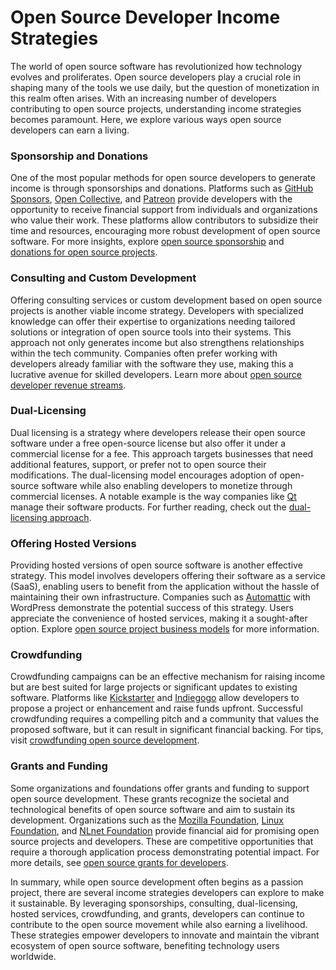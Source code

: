 # Open Source Developer Income Strategies

The world of open source software has revolutionized how technology evolves and proliferates. Open source developers play a crucial role in shaping many of the tools we use daily, but the question of monetization in this realm often arises. With an increasing number of developers contributing to open source projects, understanding income strategies becomes paramount. Here, we explore various ways open source developers can earn a living.

### Sponsorship and Donations

One of the most popular methods for open source developers to generate income is through sponsorships and donations. Platforms such as [GitHub Sponsors](https://github.com/sponsors), [Open Collective](https://opencollective.com/), and [Patreon](https://www.patreon.com/) provide developers with the opportunity to receive financial support from individuals and organizations who value their work. These platforms allow contributors to subsidize their time and resources, encouraging more robust development of open source software. For more insights, explore [open source sponsorship](https://www.license-token.com/wiki/open-source-sponsorship) and [donations for open source projects](https://www.license-token.com/wiki/donations-for-open-source-projects).

### Consulting and Custom Development

Offering consulting services or custom development based on open source projects is another viable income strategy. Developers with specialized knowledge can offer their expertise to organizations needing tailored solutions or integration of open source tools into their systems. This approach not only generates income but also strengthens relationships within the tech community. Companies often prefer working with developers already familiar with the software they use, making this a lucrative avenue for skilled developers. Learn more about [open source developer revenue streams](https://www.license-token.com/wiki/open-source-developer-revenue-streams).

### Dual-Licensing

Dual licensing is a strategy where developers release their open source software under a free open-source license but also offer it under a commercial license for a fee. This approach targets businesses that need additional features, support, or prefer not to open source their modifications. The dual-licensing model encourages adoption of open-source software while also enabling developers to monetize through commercial licenses. A notable example is the way companies like [Qt](https://www.qt.io/) manage their software products. For further reading, check out the [dual-licensing approach](https://www.license-token.com/wiki/dual-licensing-approach).

### Offering Hosted Versions

Providing hosted versions of open source software is another effective strategy. This model involves developers offering their software as a service (SaaS), enabling users to benefit from the application without the hassle of maintaining their own infrastructure. Companies such as [Automattic](https://automattic.com/) with WordPress demonstrate the potential success of this strategy. Users appreciate the convenience of hosted services, making it a sought-after option. Explore [open source project business models](https://www.license-token.com/wiki/open-source-project-business-models) for more information.

### Crowdfunding

Crowdfunding campaigns can be an effective mechanism for raising income but are best suited for large projects or significant updates to existing software. Platforms like [Kickstarter](https://www.kickstarter.com/) and [Indiegogo](https://www.indiegogo.com/) allow developers to propose a project or enhancement and raise funds upfront. Successful crowdfunding requires a compelling pitch and a community that values the proposed software, but it can result in significant financial backing. For tips, visit [crowdfunding open source development](https://www.license-token.com/wiki/crowdfunding-open-source-development).

### Grants and Funding

Some organizations and foundations offer grants and funding to support open source development. These grants recognize the societal and technological benefits of open source software and aim to sustain its development. Organizations such as the [Mozilla Foundation](https://www.mozilla.org/en-US/foundation/grants-awards/), [Linux Foundation](https://www.linuxfoundation.org/), and [NLnet Foundation](https://nlnet.nl/) provide financial aid for promising open source projects and developers. These are competitive opportunities that require a thorough application process demonstrating potential impact. For more details, see [open source grants for developers](https://www.license-token.com/wiki/open-source-grants-for-developers).

In summary, while open source development often begins as a passion project, there are several income strategies developers can explore to make it sustainable. By leveraging sponsorships, consulting, dual-licensing, hosted services, crowdfunding, and grants, developers can continue to contribute to the open source movement while also earning a livelihood. These strategies empower developers to innovate and maintain the vibrant ecosystem of open source software, benefiting technology users worldwide.
